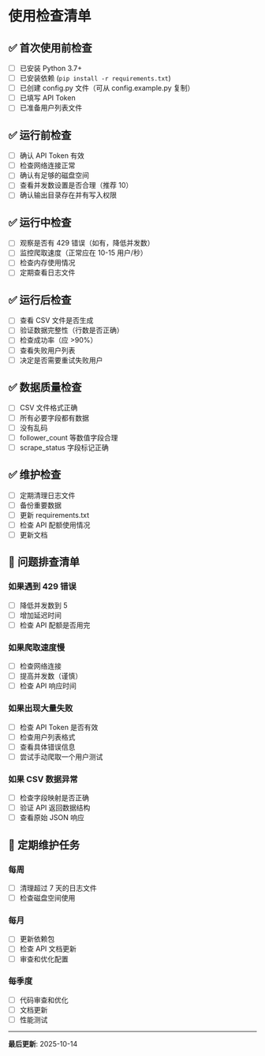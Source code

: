 # 使用检查清单

## ✅ 首次使用前检查

- [ ] 已安装 Python 3.7+
- [ ] 已安装依赖 (`pip install -r requirements.txt`)
- [ ] 已创建 config.py 文件（可从 config.example.py 复制）
- [ ] 已填写 API Token
- [ ] 已准备用户列表文件

## ✅ 运行前检查

- [ ] 确认 API Token 有效
- [ ] 检查网络连接正常
- [ ] 确认有足够的磁盘空间
- [ ] 查看并发数设置是否合理（推荐 10）
- [ ] 确认输出目录存在并有写入权限

## ✅ 运行中检查

- [ ] 观察是否有 429 错误（如有，降低并发数）
- [ ] 监控爬取速度（正常应在 10-15 用户/秒）
- [ ] 检查内存使用情况
- [ ] 定期查看日志文件

## ✅ 运行后检查

- [ ] 查看 CSV 文件是否生成
- [ ] 验证数据完整性（行数是否正确）
- [ ] 检查成功率（应 >90%）
- [ ] 查看失败用户列表
- [ ] 决定是否需要重试失败用户

## ✅ 数据质量检查

- [ ] CSV 文件格式正确
- [ ] 所有必要字段都有数据
- [ ] 没有乱码
- [ ] follower_count 等数值字段合理
- [ ] scrape_status 字段标记正确

## ✅ 维护检查

- [ ] 定期清理日志文件
- [ ] 备份重要数据
- [ ] 更新 requirements.txt
- [ ] 检查 API 配额使用情况
- [ ] 更新文档

## 🚨 问题排查清单

### 如果遇到 429 错误
- [ ] 降低并发数到 5
- [ ] 增加延迟时间
- [ ] 检查 API 配额是否用完

### 如果爬取速度慢
- [ ] 检查网络连接
- [ ] 提高并发数（谨慎）
- [ ] 检查 API 响应时间

### 如果出现大量失败
- [ ] 检查 API Token 是否有效
- [ ] 检查用户列表格式
- [ ] 查看具体错误信息
- [ ] 尝试手动爬取一个用户测试

### 如果 CSV 数据异常
- [ ] 检查字段映射是否正确
- [ ] 验证 API 返回数据结构
- [ ] 查看原始 JSON 响应

## 📝 定期维护任务

### 每周
- [ ] 清理超过 7 天的日志文件
- [ ] 检查磁盘空间使用

### 每月
- [ ] 更新依赖包
- [ ] 检查 API 文档更新
- [ ] 审查和优化配置

### 每季度
- [ ] 代码审查和优化
- [ ] 文档更新
- [ ] 性能测试

---

**最后更新**: 2025-10-14
